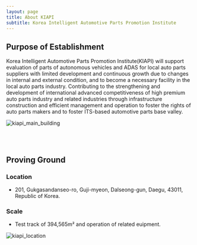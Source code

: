 ```yaml
---
layout: page
title: About KIAPI
subtitle: Korea Intelligent Automotive Parts Promotion Institute
---
```


## Purpose of Establishment

Korea Intelligent Automotive Parts Promotion Institute(KIAPI) will support evaluation of parts of autonomous vehicles and ADAS for local auto parts suppliers with limited development and continuous growth due to changes in internal and external condition, and to become a necessary facility in the local auto parts industry.
Contributing to the strengthening and development of international advanced competitiveness of high premium auto parts industry and related industries through infrastructure construction and efficient management and operation to foster the rights of auto parts makers and to foster ITS-based automotive parts base valley.

![kiapi_main_building](/assets/img/about_kiapi/kiapi_main_building.PNG)

<br/>
<br/>

## Proving Ground

### Location
- 201, Gukgasandanseo-ro, Guji-myeon, Dalseong-gun, Daegu, 43011, Republic of Korea.

### Scale
- Test track of 394,565m² and operation of related euipment.

![kiapi_location](/assets/img/about_kiapi/kiapi_location.png)